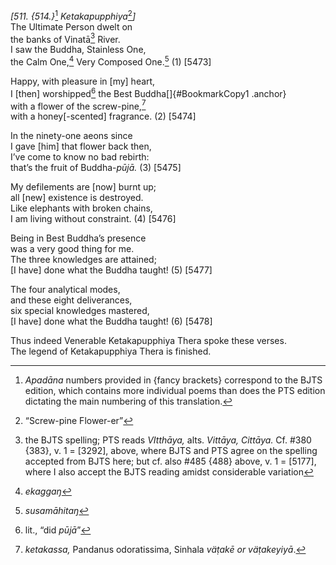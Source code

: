 *\[511. {514.}*[^1] *Ketakapupphiya*[^2]*\]*  
The Ultimate Person dwelt on  
the banks of Vinatā[^3] River.  
I saw the Buddha, Stainless One,  
the Calm One,[^4] Very Composed One.[^5] (1) \[5473\]

Happy, with pleasure in \[my\] heart,  
I \[then\] worshipped[^6] the Best Buddha[]{#BookmarkCopy1 .anchor}  
with a flower of the screw-pine,[^7]  
with a honey\[-scented\] fragrance. (2) \[5474\]

In the ninety-one aeons since  
I gave \[him\] that flower back then,  
I’ve come to know no bad rebirth:  
that’s the fruit of Buddha-*pūjā.* (3) \[5475\]

My defilements are \[now\] burnt up;  
all \[new\] existence is destroyed.  
Like elephants with broken chains,  
I am living without constraint. (4) \[5476\]

Being in Best Buddha’s presence  
was a very good thing for me.  
The three knowledges are attained;  
\[I have\] done what the Buddha taught! (5) \[5477\]

The four analytical modes,  
and these eight deliverances,  
six special knowledges mastered,  
\[I have\] done what the Buddha taught! (6) \[5478\]

Thus indeed Venerable Ketakapupphiya Thera spoke these verses.  
The legend of Ketakapupphiya Thera is finished.  
[^1]: *Apadāna* numbers provided in {fancy brackets} correspond to the
    BJTS edition, which contains more individual poems than does the PTS
    edition dictating the main numbering of this translation.  
[^2]: “Screw-pine Flower-er”  
[^3]: the BJTS spelling; PTS reads *VItthāya,* alts. *Vittāya, Cittāya.*
    Cf. \#380 {383}, v. 1 = \[3292\], above, where BJTS and PTS agree on
    the spelling accepted from BJTS here; but cf. also \#485 {488}
    above, v. 1 = \[5177\], where I also accept the BJTS reading amidst
    considerable variation  
[^4]: *ekaggaŋ*  
[^5]: *susamāhitaŋ*  
[^6]: lit., “did *pūjā*”  
[^7]: *ketakassa,* Pandanus odoratissima, Sinhala *väṭakē or
    väṭakeyiyā*.
